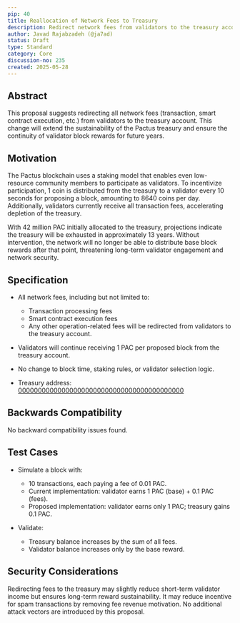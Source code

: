 ```yaml
---
pip: 40
title: Reallocation of Network Fees to Treasury
description: Redirect network fees from validators to the treasury account to sustain block rewards.
author: Javad Rajabzadeh (@ja7ad)
status: Draft
type: Standard
category: Core
discussion-no: 235
created: 2025-05-28
---
```


## Abstract

This proposal suggests redirecting all network fees (transaction, smart contract execution, etc.) from validators to the treasury account. This change will extend the sustainability of the Pactus treasury and ensure the continuity of validator block rewards for future years.

## Motivation

The Pactus blockchain uses a staking model that enables even low-resource community members to participate as validators. To incentivize participation, 1 coin is distributed from the treasury to a validator every 10 seconds for proposing a block, amounting to 8640 coins per day. Additionally, validators currently receive all transaction fees, accelerating depletion of the treasury.

With 42 million PAC initially allocated to the treasury, projections indicate the treasury will be exhausted in approximately 13 years. Without intervention, the network will no longer be able to distribute base block rewards after that point, threatening long-term validator engagement and network security.

## Specification

- All network fees, including but not limited to:
  - Transaction processing fees
  - Smart contract execution fees
  - Any other operation-related fees
  will be redirected from validators to the treasury account.

- Validators will continue receiving 1 PAC per proposed block from the treasury account.

- No change to block time, staking rules, or validator selection logic.

- Treasury address: [000000000000000000000000000000000000000000](https://bootstrap1.pactus.org/account/address/000000000000000000000000000000000000000000)

## Backwards Compatibility

No backward compatibility issues found.

## Test Cases

- Simulate a block with:
  - 10 transactions, each paying a fee of 0.01 PAC.
  - Current implementation: validator earns 1 PAC (base) + 0.1 PAC (fees).
  - Proposed implementation: validator earns only 1 PAC; treasury gains 0.1 PAC.

- Validate:
  - Treasury balance increases by the sum of all fees.
  - Validator balance increases only by the base reward.

## Security Considerations

Redirecting fees to the treasury may slightly reduce short-term validator income but ensures long-term reward sustainability. It may reduce incentive for spam transactions by removing fee revenue motivation. No additional attack vectors are introduced by this proposal.
